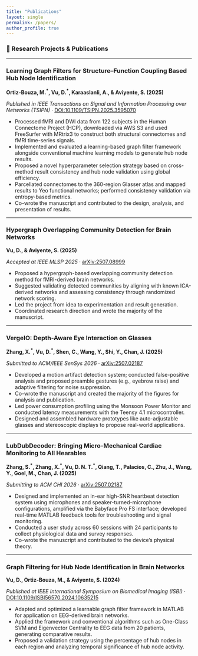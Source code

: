 ```yaml
---
title: "Publications"
layout: single
permalink: /papers/
author_profile: true
---
```


### 🧠 Research Projects & Publications

---

### **Learning Graph Filters for Structure–Function Coupling Based Hub Node Identification**

<p><strong>Ortiz-Bouza, M.<sup>*</sup>, Vu, D.<sup>*</sup>, Karaaslanli, A., & Aviyente, S. (2025)</strong></p>
<p><em>Published in IEEE Transactions on Signal and Information Processing over Networks (TSIPN)</em> · <a href="https://doi.org/10.1109/TSIPN.2025.3595070">DOI:10.1109/TSIPN.2025.3595070</a></p>

- Processed fMRI and DWI data from 122 subjects in the Human Connectome Project (HCP), downloaded via AWS S3 and used FreeSurfer with MRtrix3 to construct both structural connectomes and fMRI time-series signals.  
- Implemented and evaluated a learning-based graph filter framework alongside conventional machine learning models to generate hub node results.  
- Proposed a novel hyperparameter selection strategy based on cross-method result consistency and hub node validation using global efficiency.  
- Parcellated connectomes to the 360-region Glasser atlas and mapped results to Yeo functional networks; performed consistency validation via entropy-based metrics.  
- Co-wrote the manuscript and contributed to the design, analysis, and presentation of results.


---

### **Hypergraph Overlapping Community Detection for Brain Networks**

<p><strong>Vu, D., & Aviyente, S. (2025)</strong></p>
<p><em>Accepted at IEEE MLSP 2025</em> · <a href="https://arxiv.org/abs/2507.08999">arXiv:2507.08999</a></p>

- Proposed a hypergraph-based overlapping community detection method for fMRI-derived brain networks.  
- Suggested validating detected communities by aligning with known ICA-derived networks and assessing consistency through randomized network scoring.  
- Led the project from idea to experimentation and result generation.  
- Coordinated research direction and wrote the majority of the manuscript.

---

### **VergeIO: Depth-Aware Eye Interaction on Glasses**

<p><strong>Zhang, X.<sup>*</sup>, Vu, D.<sup>*</sup>, Shen, C., Wang, Y., Shi, Y., Chan, J. (2025)</strong></p>
<p><em>Submitted to ACM/IEEE SenSys 2026</em> · <a href="https://arxiv.org/abs/2507.02187">arXiv:2507.02187</a></p>

- Developed a motion artifact detection system; conducted false-positive analysis and proposed preamble gestures (e.g., eyebrow raise) and adaptive filtering for noise suppression.  
- Co-wrote the manuscript and created the majority of the figures for analysis and publication.  
- Led power consumption profiling using the Monsoon Power Monitor and conducted latency measurements with the Teensy 4.1 microcontroller.  
- Designed and assembled hardware prototypes like auto-adjustable glasses and stereoscopic displays to propose real-world applications.

---

### **LubDubDecoder: Bringing Micro-Mechanical Cardiac Monitoring to All Hearables**

<p><strong>Zhang, S.<sup>*</sup>, Zhang, X.<sup>*</sup>, Vu, D. N. T.<sup>*</sup>, Qiang, T., Palacios, C., Zhu, J., Wang, Y., Goel, M., Chan, J. (2025)</strong></p>
<p><em>Submitting to ACM CHI 2026</em> · <a href="https://arxiv.org/abs/2507.02187">arXiv:2507.02187</a></p>

- Designed and implemented an in-ear high-SNR heartbeat detection system using microphones and speaker-turned-microphone configurations, amplified via the Babyface Pro FS interface; developed real-time MATLAB feedback tools for troubleshooting and signal monitoring.  
- Conducted a user study across 60 sessions with 24 participants to collect physiological data and survey responses.  
- Co-wrote the manuscript and contributed to the device’s physical theory.


---

### **Graph Filtering for Hub Node Identification in Brain Networks**

<p><strong>Vu, D., Ortiz-Bouza, M., & Aviyente, S. (2024)</strong></p>
<p><em>Published at IEEE International Symposium on Biomedical Imaging (ISBI)</em> · <a href="https://doi.org/10.1109/ISBI56570.2024.10635215">DOI:10.1109/ISBI56570.2024.10635215</a></p>

- Adapted and optimized a learnable graph filter framework in MATLAB for application on EEG-derived brain networks.  
- Applied the framework and conventional algorithms such as One-Class SVM and Eigenvector Centrality to EEG data from 20 patients, generating comparative results.  
- Proposed a validation strategy using the percentage of hub nodes in each region and analyzing temporal significance of hub node activity.

